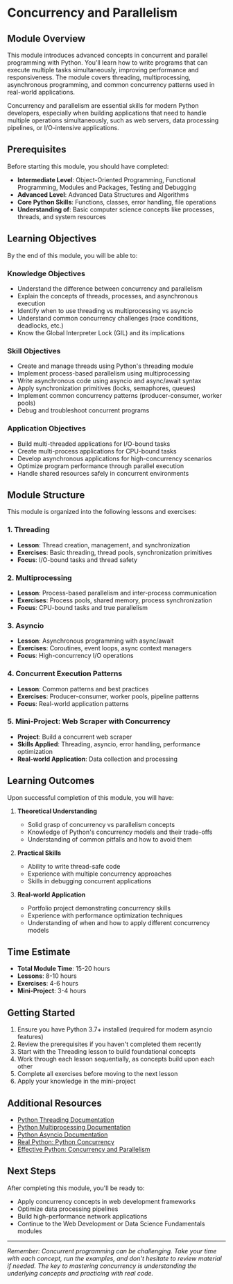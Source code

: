 # Concurrency and Parallelism

## Module Overview

This module introduces advanced concepts in concurrent and parallel programming with Python. You'll learn how to write programs that can execute multiple tasks simultaneously, improving performance and responsiveness. The module covers threading, multiprocessing, asynchronous programming, and common concurrency patterns used in real-world applications.

Concurrency and parallelism are essential skills for modern Python developers, especially when building applications that need to handle multiple operations simultaneously, such as web servers, data processing pipelines, or I/O-intensive applications.

## Prerequisites

Before starting this module, you should have completed:

- **Intermediate Level**: Object-Oriented Programming, Functional Programming, Modules and Packages, Testing and Debugging
- **Advanced Level**: Advanced Data Structures and Algorithms
- **Core Python Skills**: Functions, classes, error handling, file operations
- **Understanding of**: Basic computer science concepts like processes, threads, and system resources

## Learning Objectives

By the end of this module, you will be able to:

### Knowledge Objectives
- Understand the difference between concurrency and parallelism
- Explain the concepts of threads, processes, and asynchronous execution
- Identify when to use threading vs multiprocessing vs asyncio
- Understand common concurrency challenges (race conditions, deadlocks, etc.)
- Know the Global Interpreter Lock (GIL) and its implications

### Skill Objectives
- Create and manage threads using Python's threading module
- Implement process-based parallelism using multiprocessing
- Write asynchronous code using asyncio and async/await syntax
- Apply synchronization primitives (locks, semaphores, queues)
- Implement common concurrency patterns (producer-consumer, worker pools)
- Debug and troubleshoot concurrent programs

### Application Objectives
- Build multi-threaded applications for I/O-bound tasks
- Create multi-process applications for CPU-bound tasks
- Develop asynchronous applications for high-concurrency scenarios
- Optimize program performance through parallel execution
- Handle shared resources safely in concurrent environments

## Module Structure

This module is organized into the following lessons and exercises:

### 1. Threading
- **Lesson**: Thread creation, management, and synchronization
- **Exercises**: Basic threading, thread pools, synchronization primitives
- **Focus**: I/O-bound tasks and thread safety

### 2. Multiprocessing
- **Lesson**: Process-based parallelism and inter-process communication
- **Exercises**: Process pools, shared memory, process synchronization
- **Focus**: CPU-bound tasks and true parallelism

### 3. Asyncio
- **Lesson**: Asynchronous programming with async/await
- **Exercises**: Coroutines, event loops, async context managers
- **Focus**: High-concurrency I/O operations

### 4. Concurrent Execution Patterns
- **Lesson**: Common patterns and best practices
- **Exercises**: Producer-consumer, worker pools, pipeline patterns
- **Focus**: Real-world application patterns

### 5. Mini-Project: Web Scraper with Concurrency
- **Project**: Build a concurrent web scraper
- **Skills Applied**: Threading, asyncio, error handling, performance optimization
- **Real-world Application**: Data collection and processing

## Learning Outcomes

Upon successful completion of this module, you will have:

1. **Theoretical Understanding**
   - Solid grasp of concurrency vs parallelism concepts
   - Knowledge of Python's concurrency models and their trade-offs
   - Understanding of common pitfalls and how to avoid them

2. **Practical Skills**
   - Ability to write thread-safe code
   - Experience with multiple concurrency approaches
   - Skills in debugging concurrent applications

3. **Real-world Application**
   - Portfolio project demonstrating concurrency skills
   - Experience with performance optimization techniques
   - Understanding of when and how to apply different concurrency models

## Time Estimate

- **Total Module Time**: 15-20 hours
- **Lessons**: 8-10 hours
- **Exercises**: 4-6 hours
- **Mini-Project**: 3-4 hours

## Getting Started

1. Ensure you have Python 3.7+ installed (required for modern asyncio features)
2. Review the prerequisites if you haven't completed them recently
3. Start with the Threading lesson to build foundational concepts
4. Work through each lesson sequentially, as concepts build upon each other
5. Complete all exercises before moving to the next lesson
6. Apply your knowledge in the mini-project

## Additional Resources

- [Python Threading Documentation](https://docs.python.org/3/library/threading.html)
- [Python Multiprocessing Documentation](https://docs.python.org/3/library/multiprocessing.html)
- [Python Asyncio Documentation](https://docs.python.org/3/library/asyncio.html)
- [Real Python: Python Concurrency](https://realpython.com/python-concurrency/)
- [Effective Python: Concurrency and Parallelism](https://effectivepython.com/)

## Next Steps

After completing this module, you'll be ready to:
- Apply concurrency concepts in web development frameworks
- Optimize data processing pipelines
- Build high-performance network applications
- Continue to the Web Development or Data Science Fundamentals modules

---

*Remember: Concurrent programming can be challenging. Take your time with each concept, run the examples, and don't hesitate to review material if needed. The key to mastering concurrency is understanding the underlying concepts and practicing with real code.*